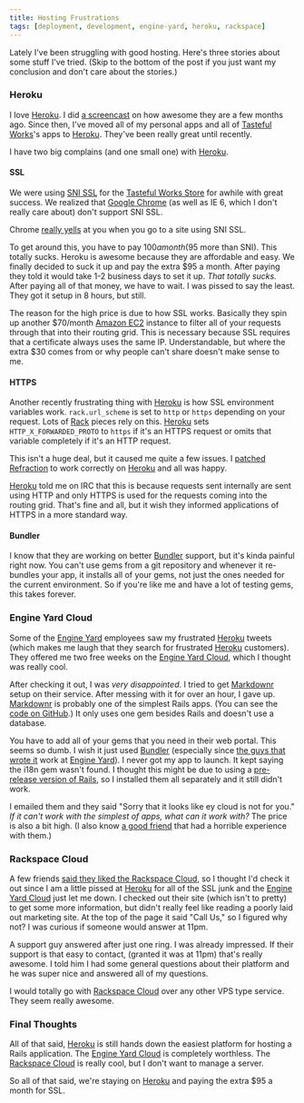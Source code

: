 ```yaml
---
title: Hosting Frustrations
tags: [deployment, development, engine-yard, heroku, rackspace]
---
```


Lately I've been struggling with good hosting. Here's three stories about some stuff I've tried. (Skip to the bottom of the post if you just want my conclusion and don't care about the stories.)

### Heroku

I love [Heroku][]. I did [a screencast](http://samsoff.es/posts/easy-deployment-with-heroku) on how awesome they are a few months ago. Since then, I've moved all of my personal apps and all of [Tasteful Works][]'s apps to [Heroku][]. They've been really great until recently.

I have two big complains (and one small one) with [Heroku][].

#### SSL

We were using [SNI SSL](http://addons.heroku.com/ssl) for the [Tasteful Works Store](http://tastefulworks.com/store) for awhile with great success. We realized that [Google Chrome](http://google.com/chrome) (as well as IE 6, which I don't really care about) don't support SNI SSL.

Chrome [really yells](http://assets.samsoff.es/posts/hosting-frustrations/sni-chrome.png) at you when you go to a site using SNI SSL.

To get around this, you have to pay $100 a month ($95 more than SNI). This totally sucks. Heroku is awesome because they are affordable and easy. We finally decided to suck it up and pay the extra $95 a month. After paying they told it would take 1-2 business days to set it up. *That totally sucks.* After paying all of that money, we have to wait. I was pissed to say the least. They got it setup in 8 hours, but still.

The reason for the high price is due to how SSL works. Basically they spin up another $70/month [Amazon EC2](http://aws.amazon.com/ec2/) instance to filter all of your requests through that into their routing grid. This is necessary because SSL requires that a certificate always uses the same IP. Understandable, but where the extra $30 comes from or why people can't share doesn't make sense to me.

#### HTTPS

Another recently frustrating thing with [Heroku][] is how SSL environment variables work. `rack.url_scheme` is set to `http` or `https` depending on your request. Lots of [Rack](http://rack.rubyforge.org/) pieces rely on this. [Heroku][] sets `HTTP_X_FORWARDED_PROTO` to `https` if it's an HTTPS request or omits that variable completely if it's an HTTP request.

This isn't a huge deal, but it caused me quite a few issues. I [patched](http://github.com/samsoffes/refraction/commit/2739dd9670b24c7a03e0d95679e879d732325abc) [Refraction](http://github.com/pivotal/refraction) to work correctly on [Heroku][] and all was happy.

[Heroku][] told me on IRC that this is because requests sent internally are sent using HTTP and only HTTPS is used for the requests coming into the routing grid. That's fine and all, but it wish they informed applications of HTTPS in a more standard way.

#### Bundler

I know that they are working on better [Bundler][] support, but it's kinda painful right now. You can't use gems from a git repository and whenever it re-bundles your app, it installs all of your gems, not just the ones needed for the current environment. So if you're like me and have a lot of testing gems, this takes forever.

### Engine Yard Cloud

Some of the [Engine Yard][] employees saw my frustrated [Heroku][] tweets (which makes me laugh that they search for frustrated [Heroku][] customers). They offered me two free weeks on the [Engine Yard Cloud][], which I thought was really cool.

After checking it out, I was *very disappointed*. I tried to get [Markdownr][] setup on their service. After messing with it for over an hour, I gave up. [Markdownr][] is probably one of the simplest Rails apps. (You can see the [code on GitHub](http://github.com/samsoffes/markdownr.com).) It only uses one gem besides Rails and doesn't use a database.

You have to add all of your gems that you need in their web portal. This seems so dumb. I wish it just used [Bundler][] (especially since [the guys that wrote it](http://github.com/carlhuda) work at [Engine Yard][]). I never got my app to launch. It kept saying the i18n gem wasn't found. I thought this might be due to using a [pre-release version of Rails](http://rubygems.org/gems/rails/versions/3.0.0.beta), so I installed them all separately and it still didn't work.

I emailed them and they said "Sorry that it looks like ey cloud is not for you." *If it can't work with the simplest of apps, what can it work with?* The price is also a bit high. (I also know [a good friend](http://twitter.com/mdavis) that had a horrible experience with them.)

### Rackspace Cloud

A few friends [said they liked the Rackspace Cloud](http://twitter.com/jt/status/9376463152), so I thought I'd check it out since I am a little pissed at [Heroku][] for all of the SSL junk and the [Engine Yard Cloud][] just let me down. I checked out their site (which isn't to pretty) to get some more information, but didn't really feel like reading a poorly laid out marketing site. At the top of the page it said "Call Us," so I figured why not? I was curious if someone would answer at 11pm.

A support guy answered after just one ring. I was already impressed. If their support is that easy to contact, (granted it was at 11pm) that's really awesome. I told him I had some general questions about their platform and he was super nice and answered all of my questions.

I would totally go with [Rackspace Cloud][] over any other VPS type service. They seem really awesome.

### Final Thoughts

All of that said, [Heroku][] is still hands down the easiest platform for hosting a Rails application. The [Engine Yard Cloud][] is completely worthless. The [Rackspace Cloud][] is really cool, but I don't want to manage a server.

So all of that said, we're staying on [Heroku][] and paying the extra $95 a month for SSL.

[Heroku]: http://heroku.com/
[Bundler]: http://github.com/carlhuda/bundler
[Tasteful Works]: http://tastefulworks.com/
[Engine Yard]: http://engineyard.com/
[Engine Yard Cloud]: http://engineyard.com/products/cloud/
[Markdownr]: http://markdownr.com/
[Rackspace Cloud]: http://rackspacecloud.com/
